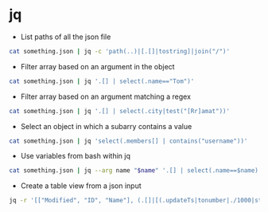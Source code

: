 # jq

* List paths of all the json file

```bash
cat something.json | jq -c 'path(..)|[.[]|tostring]|join("/")'
```

* Filter array based on an argument in the object

```bash
cat something.json | jq '.[] | select(.name=="Tom")'
```

* Filter array based on an argument matching a regex

```bash
cat something.json | jq '.[] | select(.city|test("[Rr]amat"))'
```

* Select an object in which a subarry contains a value

```bash
cat something.json | jq 'select(.members[] | contains("username"))'
```

* Use variables from bash within jq

```bash
cat something.json | jq --arg name "$name" '.[] | select(.name==$name)'
```

* Create a table view from a json input

```bash
jq -r '[["Modified", "ID", "Name"], (.[]|[(.updateTs|tonumber|./1000|strftime("%Y-%m-%dT%H:%M:%SZ")), .id, (.name|@json)])]|.[]|@tsv' | column -t -s $'\t'\n}
``` 
